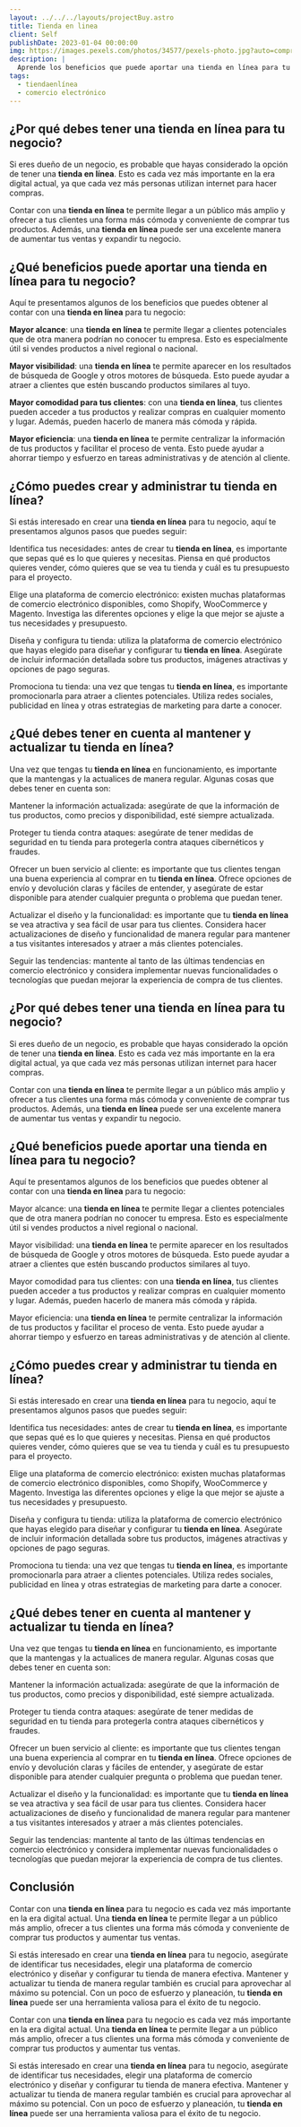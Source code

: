 ```yaml
---
layout: ../../../layouts/projectBuy.astro
title: Tienda en linea
client: Self
publishDate: 2023-01-04 00:00:00
img: https://images.pexels.com/photos/34577/pexels-photo.jpg?auto=compress&cs=tinysrgb&w=1260&h=750&dpr=1
description: |
  Aprende los beneficios que puede aportar una tienda en línea para tu negocio, cómo crear y administrar una tienda en línea de manera efectiva. Descubre cómo promocionar tu tienda, mantener y actualizarla para aprovechar al máximo su potencial y aumentar tus ventas
tags:
  - tiendaenlínea
  - comercio electrónico
---
```


## ¿Por qué debes tener una **tienda en línea** para tu negocio?
Si eres dueño de un negocio, es probable que hayas considerado la opción de tener una **tienda en línea**. Esto es cada vez más importante en la era digital actual, ya que cada vez más personas utilizan internet para hacer compras.

Contar con una **tienda en línea** te permite llegar a un público más amplio y ofrecer a tus clientes una forma más cómoda y conveniente de comprar tus productos. Además, una **tienda en línea** puede ser una excelente manera de aumentar tus ventas y expandir tu negocio.

## ¿Qué beneficios puede aportar una **tienda en línea** para tu negocio?
Aquí te presentamos algunos de los beneficios que puedes obtener al contar con una **tienda en línea** para tu negocio:

**Mayor alcance**: una **tienda en línea** te permite llegar a clientes potenciales que de otra manera podrían no conocer tu empresa. Esto es especialmente útil si vendes productos a nivel regional o nacional.

**Mayor visibilidad**: una **tienda en línea** te permite aparecer en los resultados de búsqueda de Google y otros motores de búsqueda. Esto puede ayudar a atraer a clientes que estén buscando productos similares al tuyo.

**Mayor comodidad para tus clientes**: con una **tienda en línea**, tus clientes pueden acceder a tus productos y realizar compras en cualquier momento y lugar. Además, pueden hacerlo de manera más cómoda y rápida.

**Mayor eficiencia**: una **tienda en línea** te permite centralizar la información de tus productos y facilitar el proceso de venta. Esto puede ayudar a ahorrar tiempo y esfuerzo en tareas administrativas y de atención al cliente.

## ¿Cómo puedes crear y administrar tu **tienda en línea**?
Si estás interesado en crear una **tienda en línea** para tu negocio, aquí te presentamos algunos pasos que puedes seguir:

Identifica tus necesidades: antes de crear tu **tienda en línea**, es importante que sepas qué es lo que quieres y necesitas. Piensa en qué productos quieres vender, cómo quieres que se vea tu tienda y cuál es tu presupuesto para el proyecto.

Elige una plataforma de comercio electrónico: existen muchas plataformas de comercio electrónico disponibles, como Shopify, WooCommerce y Magento. Investiga las diferentes opciones y elige la que mejor se ajuste a tus necesidades y presupuesto.

Diseña y configura tu tienda: utiliza la plataforma de comercio electrónico que hayas elegido para diseñar y configurar tu **tienda en línea**. Asegúrate de incluir información detallada sobre tus productos, imágenes atractivas y opciones de pago seguras.

Promociona tu tienda: una vez que tengas tu **tienda en línea**, es importante promocionarla para atraer a clientes potenciales. Utiliza redes sociales, publicidad en línea y otras estrategias de marketing para darte a conocer.

## ¿Qué debes tener en cuenta al mantener y actualizar tu **tienda en línea**?
Una vez que tengas tu **tienda en línea** en funcionamiento, es importante que la mantengas y la actualices de manera regular. Algunas cosas que debes tener en cuenta son:

Mantener la información actualizada: asegúrate de que la información de tus productos, como precios y disponibilidad, esté siempre actualizada.

Proteger tu tienda contra ataques: asegúrate de tener medidas de seguridad en tu tienda para protegerla contra ataques cibernéticos y fraudes.

Ofrecer un buen servicio al cliente: es importante que tus clientes tengan una buena experiencia al comprar en tu **tienda en línea**. Ofrece opciones de envío y devolución claras y fáciles de entender, y asegúrate de estar disponible para atender cualquier pregunta o problema que puedan tener.

Actualizar el diseño y la funcionalidad: es importante que tu **tienda en línea** se vea atractiva y sea fácil de usar para tus clientes. Considera hacer actualizaciones de diseño y funcionalidad de manera regular para mantener a tus visitantes interesados y atraer a más clientes potenciales.

Seguir las tendencias: mantente al tanto de las últimas tendencias en comercio electrónico y considera implementar nuevas funcionalidades o tecnologías que puedan mejorar la experiencia de compra de tus clientes.

## ¿Por qué debes tener una ****tienda en línea**** para tu negocio?
Si eres dueño de un negocio, es probable que hayas considerado la opción de tener una **tienda en línea**. Esto es cada vez más importante en la era digital actual, ya que cada vez más personas utilizan internet para hacer compras.

Contar con una **tienda en línea** te permite llegar a un público más amplio y ofrecer a tus clientes una forma más cómoda y conveniente de comprar tus productos. Además, una **tienda en línea** puede ser una excelente manera de aumentar tus ventas y expandir tu negocio.

## ¿Qué beneficios puede aportar una **tienda en línea** para tu negocio?
Aquí te presentamos algunos de los beneficios que puedes obtener al contar con una **tienda en línea** para tu negocio:

Mayor alcance: una **tienda en línea** te permite llegar a clientes potenciales que de otra manera podrían no conocer tu empresa. Esto es especialmente útil si vendes productos a nivel regional o nacional.

Mayor visibilidad: una **tienda en línea** te permite aparecer en los resultados de búsqueda de Google y otros motores de búsqueda. Esto puede ayudar a atraer a clientes que estén buscando productos similares al tuyo.

Mayor comodidad para tus clientes: con una **tienda en línea**, tus clientes pueden acceder a tus productos y realizar compras en cualquier momento y lugar. Además, pueden hacerlo de manera más cómoda y rápida.

Mayor eficiencia: una **tienda en línea** te permite centralizar la información de tus productos y facilitar el proceso de venta. Esto puede ayudar a ahorrar tiempo y esfuerzo en tareas administrativas y de atención al cliente.

## ¿Cómo puedes crear y administrar tu **tienda en línea**?
Si estás interesado en crear una **tienda en línea** para tu negocio, aquí te presentamos algunos pasos que puedes seguir:

Identifica tus necesidades: antes de crear tu **tienda en línea**, es importante que sepas qué es lo que quieres y necesitas. Piensa en qué productos quieres vender, cómo quieres que se vea tu tienda y cuál es tu presupuesto para el proyecto.

Elige una plataforma de comercio electrónico: existen muchas plataformas de comercio electrónico disponibles, como Shopify, WooCommerce y Magento. Investiga las diferentes opciones y elige la que mejor se ajuste a tus necesidades y presupuesto.

Diseña y configura tu tienda: utiliza la plataforma de comercio electrónico que hayas elegido para diseñar y configurar tu **tienda en línea**. Asegúrate de incluir información detallada sobre tus productos, imágenes atractivas y opciones de pago seguras.

Promociona tu tienda: una vez que tengas tu **tienda en línea**, es importante promocionarla para atraer a clientes potenciales. Utiliza redes sociales, publicidad en línea y otras estrategias de marketing para darte a conocer.

## ¿Qué debes tener en cuenta al mantener y actualizar tu **tienda en línea**?
Una vez que tengas tu **tienda en línea** en funcionamiento, es importante que la mantengas y la actualices de manera regular. Algunas cosas que debes tener en cuenta son:

Mantener la información actualizada: asegúrate de que la información de tus productos, como precios y disponibilidad, esté siempre actualizada.

Proteger tu tienda contra ataques: asegúrate de tener medidas de seguridad en tu tienda para protegerla contra ataques cibernéticos y fraudes.

Ofrecer un buen servicio al cliente: es importante que tus clientes tengan una buena experiencia al comprar en tu **tienda en línea**. Ofrece opciones de envío y devolución claras y fáciles de entender, y asegúrate de estar disponible para atender cualquier pregunta o problema que puedan tener.

Actualizar el diseño y la funcionalidad: es importante que tu **tienda en línea** se vea atractiva y sea fácil de usar para tus clientes. Considera hacer actualizaciones de diseño y funcionalidad de manera regular para mantener a tus visitantes interesados y atraer a más clientes potenciales.

Seguir las tendencias: mantente al tanto de las últimas tendencias en comercio electrónico y considera implementar nuevas funcionalidades o tecnologías que puedan mejorar la experiencia de compra de tus clientes.

## Conclusión
Contar con una **tienda en línea** para tu negocio es cada vez más importante en la era digital actual. Una **tienda en línea** te permite llegar a un público más amplio, ofrecer a tus clientes una forma más cómoda y conveniente de comprar tus productos y aumentar tus ventas.

Si estás interesado en crear una **tienda en línea** para tu negocio, asegúrate de identificar tus necesidades, elegir una plataforma de comercio electrónico y diseñar y configurar tu tienda de manera efectiva. Mantener y actualizar tu tienda de manera regular también es crucial para aprovechar al máximo su potencial. Con un poco de esfuerzo y planeación, tu **tienda en línea** puede ser una herramienta valiosa para el éxito de tu negocio.

Contar con una **tienda en línea** para tu negocio es cada vez más importante en la era digital actual. Una **tienda en línea** te permite llegar a un público más amplio, ofrecer a tus clientes una forma más cómoda y conveniente de comprar tus productos y aumentar tus ventas.

Si estás interesado en crear una **tienda en línea** para tu negocio, asegúrate de identificar tus necesidades, elegir una plataforma de comercio electrónico y diseñar y configurar tu tienda de manera efectiva. Mantener y actualizar tu tienda de manera regular también es crucial para aprovechar al máximo su potencial. Con un poco de esfuerzo y planeación, tu **tienda en línea** puede ser una herramienta valiosa para el éxito de tu negocio.
